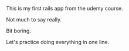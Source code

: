 This is my first rails app from the udemy course.

Not much to say really.

Bit boring.

Let's practice doing everything in one line.
